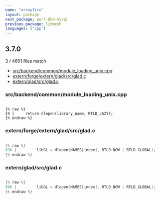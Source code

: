 ```yaml
---
name: "arrayfire"
layout: package
next_package: perl-dbd-mysql
previous_package: libmesh
languages: ['cpp']
---
```

## 3.7.0
3 / 4691 files match

 - [src/backend/common/module_loading_unix.cpp](#srcbackendcommonmodule_loading_unixcpp)
 - [extern/forge/extern/glad/src/glad.c](#externforgeexterngladsrcgladc)
 - [extern/glad/src/glad.c](#externgladsrcgladc)

### src/backend/common/module_loading_unix.cpp

```

{% raw %}
24 |     return dlopen(library_name, RTLD_LAZY);
{% endraw %}

```
### extern/forge/extern/glad/src/glad.c

```cpp

{% raw %}
896 |         libGL = dlopen(NAMES[index], RTLD_NOW | RTLD_GLOBAL);
{% endraw %}

```
### extern/glad/src/glad.c

```cpp

{% raw %}
896 |         libGL = dlopen(NAMES[index], RTLD_NOW | RTLD_GLOBAL);
{% endraw %}

```